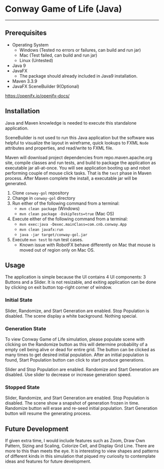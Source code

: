 # Conway Game of Life (Java)
---
## Prerequisites
- Operating System
  - Windows (Tested no errors or failures, can build and run jar)
  - Mac (Test failed, can build and run jar)
  - Linux (Untested)
- Java 9
- JavaFX
  - The package should already included in Java9 installation.
- Maven 3.3.9
- JavaFX SceneBuilder 9(Optional)

https://openjfx.io/openjfx-docs/

## Installation

Java and Maven knowledge is needed to execute this standalone application. 

SceneBuilder is not used to run this Java application but the software was helpful to visualize the layout in wireframe, quick lookups to FXML `Node` attributes and properties, and read/write to FXML file. 

Maven will download project dependencies from repo.maven.apache.org site, compile classes and run tests, and build to package the application as executable jar all-at-once. You will see application booting up and robot performing couple of mouse click tasks. That is the `test` phase in Maven process. After Maven complete the install, a executable jar will be generated.

1. Clone `conway-gol` repository
2. Change in `conway-gol` directory
3. Run either of the following command from a terminal:
   - `mvn clean package` (Windows)
   - `mvn clean package -DskipTests=true` (Mac OS)
4. Execute either of the following command from a terminal:
   - `mvn exec:java -Dexec.mainClass=com.cnb.conway.App`
   - `mvn clean javafx:run`
   - `java -jar target/conway-gol.jar`
5. Execute `mvn test` to run test cases.
   - Known issue with RobotFX behave differently on Mac that mouse is moved out of region only on Mac OS. 

## Usage

The application is simple because the UI contains 4 UI components: 3 Buttons and a Slider. It is not resizable, and exiting application can be done by clicking on exit button top-right corner of window.

### Initial State

Slider, Randomize, and Start Generation are enabled. Stop Population is disabled. The scene display a white background. Nothing special.

### Generation State

To view Conway Game of Life simulation, please populate scene with clicking on the Randomize button as this will determine probability of a empty cell being alive or dead for entire grid. The button can be clicked as many times to get desired initial population. After an initial population is found, Start Population button can click to start produce generations.

Slider and Stop Population are enabled. Randomize and Start Generation are disabled. Use slider to decrease or increase generation speed.

### Stopped State

Slider, Randomize, and Start Generation are enabled. Stop Population is disabled. The scene show a snapshot of generation frozen in time. Randomize button will erase and re-seed initial population. Start Generation button will resume the generating process.

## Future Development
If given extra time, I would include features such as Zoom, Draw Own Pattern, Sizing and Scaling, Colorize Cell, and Display Grid Line. There are more to this than meets the eye. It is interesting to view shapes and patterns of different kinds in this simulation that piqued my curiosity to contemplate ideas and features for future development.
